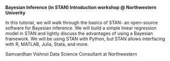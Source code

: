 **Bayesian Inference (in STAN) Introduction workshop @ Northwestern Univerity**


In this tutorial, we will walk through the basics of STAN- an open-source software for Bayesian inference. We will build a simple linear regression model in STAN and lightly discuss the advantages of using a Bayesian framework. We will be using STAN with Python, but STAN allows interfacing with R, MATLAB, Julia, Stata, and more. 


Samvardhan Vishnoi
Data Science Consultant at Northwestern
